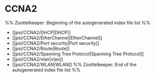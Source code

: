 # CCNA2
%% Zoottelkeeper: Beginning of the autogenerated index file list  %%
-  [[psi/CCNA2/DHCP|DHCP]]
-  [[psi/CCNA2/EtherChannel|EtherChannel]]
-  [[psi/CCNA2/Port security|Port security]]
-  [[psi/CCNA2/Route|Route]]
-  [[psi/CCNA2/Spanning Tree Protocol|Spanning Tree Protocol]]
-  [[psi/CCNA2/vlan|vlan]]
-  [[psi/CCNA2/WLAN|WLAN]]
%% Zoottelkeeper: End of the autogenerated index file list  %%
